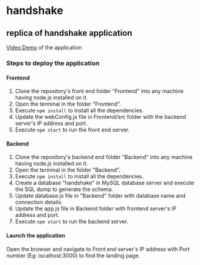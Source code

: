# handshake
## replica of handshake application 
[Video Demo](https://drive.google.com/file/d/1YDur4vIXpiGaz_6mSGRwEGS08EfwalG-/view?usp=sharing) of the application
### Steps to deploy the application
#### Frontend
1. Clone the repository's front end folder "Frontend" into any machine having node.js installed on it.
2. Open the terminal in the folder "Frontend".
3. Execute `npm install` to install all the dependencies.
4. Update the webConfig.js file in Frontend/src folder with the backend server's IP address and port.
5. Execute `npm start` to run the front end server.
#### Backend
1. Clone the repository's backend end folder "Backend" into any machine having node.js installed on it.
2. Open the terminal in the folder "Backend".
3. Execute `npm install` to install all the dependencies.
4. Create a database "handshake" in MySQL database server and execute the SQL dump to generate the schema.
5. Update database.js file in "Backend" folder with database name and connection details.
6. Update the app.js file in Backend folder with frontend server's IP address and port.
7. Execute `npm start` to run the backend server.
#### Launch the application
Open the browser and navigate to Front end server's IP address with Port number (Eg: localhost:3000) to find the landing page.

